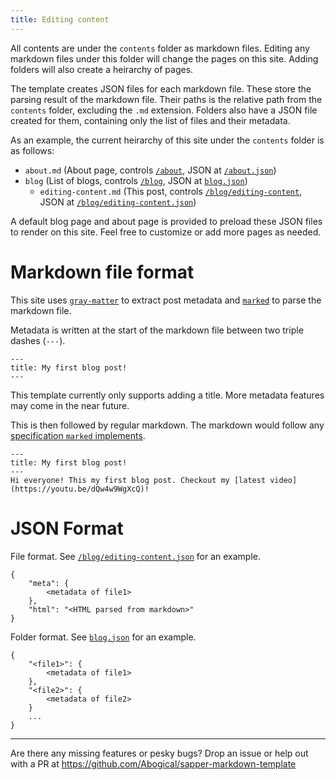 ```yaml
---
title: Editing content
---
```

All contents are under the `contents` folder as markdown files. Editing any markdown files under this folder will change the pages on this site. Adding folders will also create a heirarchy of pages.

The template creates JSON files for each markdown file. These store the parsing result of the markdown file. Their paths is the relative path from the `contents` folder, excluding the `.md` extension. Folders also have a JSON file created for them, containing only the list of files and their metadata.

As an example, the current heirarchy of this site under the `contents` folder is as follows:
- `about.md` (About page, controls [`/about`](/about), JSON at [`/about.json`](/about.json))
- `blog` (List of blogs, controls [`/blog`](/blog), JSON at [`blog.json`](/blog.json))
	- `editing-content.md` (This post, controls [`/blog/editing-content`](/blog/editing-content), JSON at [`/blog/editing-content.json`](/blog/editing-content.json))

A default blog page and about page is provided to preload these JSON files to render on this site. Feel free to customize or add more pages as needed.

# Markdown file format
This site uses [`gray-matter`](https://npmjs.com/package/gray-matter) to extract post metadata and [`marked`](https://npmjs.com/package/marked) to parse the markdown file.

Metadata is written at the start of the markdown file between two triple dashes (`---`).
```
---
title: My first blog post!
---
```
This template currently only supports adding a title. More metadata features may come in the near future.

This is then followed by regular markdown. The markdown would follow any [specification `marked` implements](https://marked.js.org/#/README.md#specifications).

```
---
title: My first blog post!
---
Hi everyone! This my first blog post. Checkout my [latest video](https://youtu.be/dQw4w9WgXcQ)!
```
# JSON Format
File format. See [`/blog/editing-content.json`](/blog/editing-content.json) for an example.
```
{
	"meta": {
		<metadata of file1>
	},
	"html": "<HTML parsed from markdown>"
}
```
Folder format. See [`blog.json`](/blog.json) for an example.
```
{
	"<file1>": {
		<metadata of file1>
	},
	"<file2>": {
		<metadata of file2>
	}
	...
}
```
---
Are there any missing features or pesky bugs? Drop an issue or help out with a PR at https://github.com/Abogical/sapper-markdown-template
